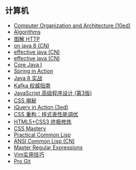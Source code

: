 ## 计算机



<div class="IT">
    <ul class="bookList">
        <li><a target="_blank" href="https://ljq199612.gitee.io/book/IT/Computer_Organization_and_Arch.pdf">Computer Organization and Architecture (10ed)</a> <i class="book-pdf iconfont icon-pdf"></i></li>
        <li><a target="_blank" href="https://ljq199612.gitee.io/book/IT/algorithms/Algorithms.pdf#pagemode=bookmarks">Algorithms</a> <i class="book-pdf iconfont icon-pdf"></i></li>
        <li><a target="_blank" href="https://ljq199612.gitee.io/book/IT/图解HTTP.pdf">图解 HTTP</a> <i class="book-pdf iconfont icon-pdf"></i></li>
        <li><a target="_blank" href="https://lingcoder.github.io/OnJava8/#/sidebar">on java 8 (CN)</a></li>
        <li><a target="_blank" href="http://it-ebooks.flygon.net/effective-java-3rd-chinese/#/">effective java (CN)</a></li>
        <li><a target="_blank" href="https://sjsdfg.github.io/effective-java-3rd-chinese/#/README">effective java (CN)</a></li>
        <li><a target="_blank" href="https://ljq199612.gitee.io/book/IT/Core_Java_I.pdf">Core Java I</a> <i class="book-pdf iconfont icon-pdf"></i></li>
        <li><a target="_blank" href="https://ljq199612.gitee.io/book/IT/Spring_In_Action.pdf">Spring in Action</a> <i class="book-pdf iconfont icon-pdf"></i></li>
        <li><a target="_blank" href="https://ljq199612.gitee.io/book/IT/Java8实战.pdf">Java 8 实战</a> <i class="book-pdf iconfont icon-pdf"></i></li>
        <li><a target="_blank" href="https://ljq199612.gitee.io/book/IT/Kafka权威指南.pdf">Kafka 权威指南</a> <i class="book-pdf iconfont icon-pdf"></i></li>
        <li><a target="_blank" href="https://ljq199612.gitee.io/book/IT/JavaScript高级程序设计.pdf">JavaScript 高级程序设计 (第3版)</a> <i class="book-pdf iconfont icon-pdf"></i></li>
        <li><a target="_blank" href="https://ljq199612.gitee.io/book/IT/CSS揭秘.pdf">CSS 揭秘</a> <i class="book-pdf iconfont icon-pdf"></i></li>
        <li><a target="_blank" href="https://ljq199612.gitee.io/book/IT/jQuery_In_Action.pdf">jQuery in Action (3ed)</a> <i class="book-pdf iconfont icon-pdf"></i></li>
        <li><a target="_blank" href="https://ljq199612.gitee.io/book/IT/CSS重构：样式表性能调优.pdf">CSS 重构：样式表性能调优</a> <i class="book-pdf iconfont icon-pdf"></i></li>
        <li><a target="_blank" href="https://ljq199612.gitee.io/book/IT/html5+css3终极修炼.pdf">HTML5+CSS3 终极修炼</a> <i class="book-pdf iconfont icon-pdf"></i></li>
        <li><a target="_blank" href="https://ljq199612.gitee.io/book/IT/CSS Mastery.pdf">CSS Mastery</a> <i class="book-pdf iconfont icon-pdf"></i></li>
        <li><a target="_blank" href="http://gigamonkeys.com/book/">Practical Common Lisp</a></li>
        <li><a target="_blank" href="https://acl.readthedocs.io/en/latest/zhCN/index.html">ANSI Common Lisp (CN)</a></li>
        <li><a target="_blank" href="https://ljq199612.gitee.io/book/IT/Mastering_Regular_Expressions.pdf">Master Regular Expressions</a> <i class="book-pdf iconfont icon-pdf"></i></li>
        <li><a target="_blank" href="https:/ljq199612.gitee.io/book/editor/vim%E5%AE%9E%E7%94%A8%E6%8A%80%E5%B7%A7.pdf#pagemode=bookmarks">Vim实用技巧</a> <i class="book-pdf iconfont icon-pdf"></i></li>
        <li><a target="_blank" href="https://git-scm.com/book/zh/v2">Pro Git</a></li>
    </ul>
</div>


